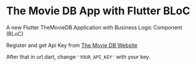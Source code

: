 # The Movie DB App with Flutter BLoC

A new Flutter TheMovieDB Application with Business Logic Component (BLoC)

Register and get Api Key from [The Movie DB Website](https://www.themoviedb.org)

After that in url.dart, change `'YOUR_API_KEY'`  with your key.
